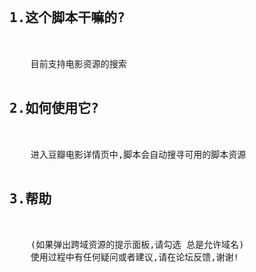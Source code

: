<pre>

<h2>1.这个脚本干嘛的?</h2>
    
    目前支持电影资源的搜索

<h2>2.如何使用它?</h2>

    进入豆瓣电影详情页中,脚本会自动搜寻可用的脚本资源

<h2>3.帮助</h2>

    (如果弹出跨域资源的提示面板,请勾选 总是允许域名)
    使用过程中有任何疑问或者建议,请在论坛反馈,谢谢!

</pre>
